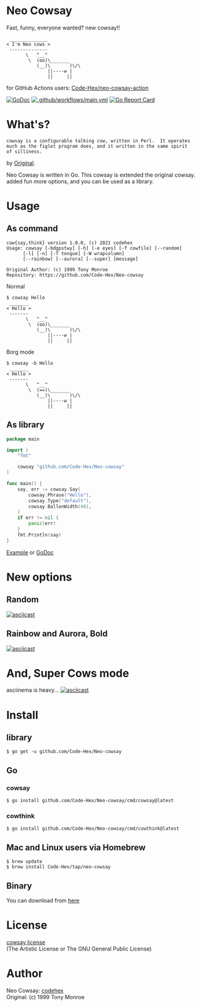 # Neo Cowsay
Fast, funny, everyone wanted? new cowsay!!
```
 ______________
< I'm Neo cows >
 --------------
       \   ^__^
        \  (oo)\_______
           (__)\       )\/\
               ||----w |
               ||     ||
```

for GitHub Actions users: [Code-Hex/neo-cowsay-action](https://github.com/marketplace/actions/neo-cowsay)

[![GoDoc](https://godoc.org/github.com/Code-Hex/Neo-cowsay?status.svg)](https://godoc.org/github.com/Code-Hex/Neo-cowsay) [![.github/workflows/main.yml](https://github.com/Code-Hex/Neo-cowsay/actions/workflows/main.yml/badge.svg)](https://github.com/Code-Hex/Neo-cowsay/actions/workflows/main.yml) [![Go Report Card](https://goreportcard.com/badge/github.com/Code-Hex/Neo-cowsay)](https://goreportcard.com/report/github.com/Code-Hex/Neo-cowsay)
# What's?
```
cowsay is a configurable talking cow, written in Perl.  It operates
much as the figlet program does, and it written in the same spirit
of silliness.
```  
by [Original](https://github.com/schacon/cowsay).  

Neo Cowsay is written in Go. This cowsay is extended the original cowsay. added fun more options, and you can be used as a library.

# Usage
## As command
```
cow{say,think} version 1.0.0, (c) 2021 codehex
Usage: cowsay [-bdgpstwy] [-h] [-e eyes] [-f cowfile] [--random]
      [-l] [-n] [-T tongue] [-W wrapcolumn]
      [--rainbow] [--aurora] [--super] [message]

Original Author: (c) 1999 Tony Monroe
Repository: https://github.com/Code-Hex/Neo-cowsay
```
Normal
```
$ cowsay Hello
 _______
< Hello >
 -------
       \   ^__^
        \  (oo)\_______
           (__)\       )\/\
               ||----w |
               ||     ||
```
Borg mode
```
$ cowsay -b Hello
 _______
< Hello >
 -------
       \   ^__^
        \  (==)\_______
           (__)\       )\/\
               ||----w |
               ||     ||
```
## As library
```go
package main

import (
	"fmt"

	cowsay "github.com/Code-Hex/Neo-cowsay"
)

func main() {
	say, err := cowsay.Say(
		cowsay.Phrase("Hello"),
		cowsay.Type("default"),
		cowsay.BallonWidth(40),
	)
	if err != nil {
		panic(err)
	}
	fmt.Println(say)
}
```
[Example](https://github.com/Code-Hex/Neo-cowsay/blob/master/eg/main.go) or [GoDoc](https://godoc.org/github.com/Code-Hex/Neo-cowsay)
# New options
## Random
[![asciicast](https://asciinema.org/a/228210.svg)](https://asciinema.org/a/228210)
## Rainbow and Aurora, Bold
[![asciicast](https://asciinema.org/a/228213.svg)](https://asciinema.org/a/228213)
# And, Super Cows mode
asciinema is heavy...
[![asciicast](https://asciinema.org/a/228215.svg)](https://asciinema.org/a/228215)

# Install
## library

    $ go get -u github.com/Code-Hex/Neo-cowsay

## Go

### cowsay

    $ go install github.com/Code-Hex/Neo-cowsay/cmd/cowsay@latest

### cowthink

    $ go install github.com/Code-Hex/Neo-cowsay/cmd/cowthink@latest
    
## Mac and Linux users via Homebrew

    $ brew update
    $ brew install Code-Hex/tap/neo-cowsay

## Binary
You can download from [here](https://github.com/Code-Hex/Neo-cowsay/releases)

# License
[cowsay license](https://github.com/Code-Hex/Neo-cowsay/blob/master/LICENSE)  
(The Artistic License or The GNU General Public License)

# Author
Neo Cowsay: [codehex](https://twitter.com/CodeHex)  
Original: (c) 1999 Tony Monroe
